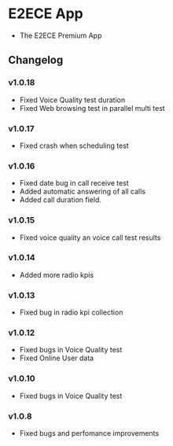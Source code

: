 # E2ECE App
* The E2ECE Premium App

## Changelog

### v1.0.18
* Fixed Voice Quality test duration
* Fixed Web browsing test in parallel multi test

### v1.0.17
* Fixed crash when scheduling test

### v1.0.16
* Fixed date bug in call receive test
* Added automatic answering of all calls
* Added call duration field.

### v1.0.15
* Fixed voice quality an voice call test results

### v1.0.14
* Added more radio kpis

### v1.0.13
* Fixed bug in radio kpi collection

### v1.0.12
* Fixed bugs in Voice Quality test
* Fixed Online User data

### v1.0.10
* Fixed bugs in Voice Quality test

### v1.0.8
* Fixed bugs and perfomance improvements